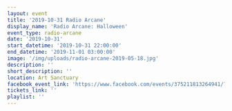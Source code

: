 ```yaml
---
layout: event
title: '2019-10-31 Radio Arcane'
display_name: 'Radio Arcane: Halloween'
event_type: radio-arcane
date: '2019-10-31'
start_datetime: '2019-10-31 22:00:00'
end_datetime: '2019-11-01 03:00:00'
image: '/img/uploads/radio-arcane-2019-05-18.jpg'
description: ''
short_description: ''
location: Art Sanctuary
facebook_event_link: 'https://www.facebook.com/events/375211813264941/?event_time_id=375211829931606'
tickets_link: ''
playlist: ''
---
```

